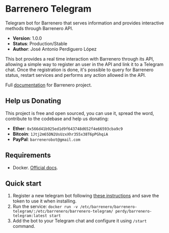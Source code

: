 # Barrenero Telegram

Telegram bot for Barrenero that serves information and provides interactive methods through Barrenero API.

* **Version**: 1.0.0
* **Status**: Production/Stable
* **Author**: José Antonio Perdiguero López

This bot provides a real time interaction with Barrenero through its API, allowing a simple way to register an user in the API and link it to a Telegram chat. 
Once the registration is done, it's possible to query for Barrenero status, restart services and performs any action allowed in the API.

Full [documentation](http://barrenero.readthedocs.io) for Barrenero project.

Help us Donating
----------------

This project is free and open sourced, you can use it, spread the word, contribute to the codebase and help us donating:

* **Ether**: `0x566d41b925ed1d9f643748d652f4e66593cba9c9`
* **Bitcoin**: `1Jtj2m65DN2UsUzxXhr355x38T6pPGhqiA`
* **PayPal**: `barrenerobot@gmail.com`

Requirements
------------

* Docker. [Official docs](https://docs.docker.com/engine/installation/).

Quick start
-----------
1. Register a new telegram bot following [these instructions](https://core.telegram.org/bots#creating-a-new-bot) and save the token to use it when installing.
2. Run the service: `docker run -v /etc/barrenero/barrenero-telegram/:/etc/barrenero/barrenero-telegram/ perdy/barrenero-telegram:latest start`
3. Add the bot to your Telegram chat and configure it using `/start` command.
